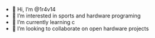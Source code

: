 - 👋 Hi, I’m @1r4v14
- 👀 I’m interested in sports and hardware programing
- 🌱 I’m currently learning c
- 💞️ I’m looking to collaborate on open hardware projects

<!---
1r4v14/1r4v14 is a ✨ special ✨ repository because its `README.md` (this file) appears on your GitHub profile.
You can click the Preview link to take a look at your changes.
--->
